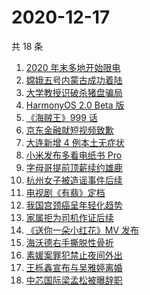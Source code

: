 # 2020-12-17

共 18 条

<!-- BEGIN ZHIHUSEARCH -->
<!-- 最后更新时间 Thu Dec 17 2020 18:07:48 GMT+0800 (CST) -->
1. [2020 年末多地开始限电](https://www.zhihu.com/search?q=限电)
1. [嫦娥五号内蒙古成功着陆](https://www.zhihu.com/search?q=嫦娥五号)
1. [大学教授识破杀猪盘骗局](https://www.zhihu.com/search?q=杀猪盘)
1. [HarmonyOS 2.0 Beta 版](https://www.zhihu.com/search?q=鸿蒙os2.0)
1. [《海贼王》999 话](https://www.zhihu.com/search?q=海贼王)
1. [京东金融就短视频致歉](https://www.zhihu.com/search?q=京东金融)
1. [大连新增 4 例本土无症状](https://www.zhihu.com/search?q=大连疫情)
1. [小米发布多看电纸书 Pro](https://www.zhihu.com/search?q=小米电纸书)
1. [字母哥提前顶薪续约雄鹿](https://www.zhihu.com/search?q=字母哥)
1. [杭州女子被造谣事件后续](https://www.zhihu.com/search?q=女子被冤枉出轨)
1. [电视剧《有翡》定档](https://www.zhihu.com/search?q=有翡)
1. [我国宫颈癌呈年轻化趋势](https://www.zhihu.com/search?q=宫颈癌)
1. [家属拒为司机作证后续](https://www.zhihu.com/search?q=救婴儿闯红灯)
1. [《送你一朵小红花》MV 发布](https://www.zhihu.com/search?q=送你一朵小红花)
1. [海沃德右手撕脱性骨折](https://www.zhihu.com/search?q=海沃德)
1. [素媛案罪犯禁止夜间外出](https://www.zhihu.com/search?q=素媛案)
1. [王栎鑫宣布与吴雅婷离婚](https://www.zhihu.com/search?q=王栎鑫吴雅婷)
1. [中芯国际梁孟松被曝辞职](https://www.zhihu.com/search?q=梁孟松)
<!-- END ZHIHUSEARCH -->
